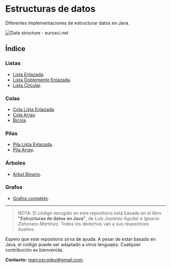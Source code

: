 # Estructuras de datos

Diferentes implementaciones de estructurar datos en Java.

![Data structure - eurosci.net](https://www.eurosci.net/sites/default/files/data-structure.png)

## Índice

### Listas

 - [Lista Enlazada](https://github.com/mcalvog/estructuras-datos/tree/master/ListaEnlazada).
 - [Lista Doblemente Enlazada](https://github.com/mcalvog/estructuras-datos/tree/master/ListaDoblementeEnlazada).
 - [Lista Circular](https://github.com/mcalvog/estructuras-datos/tree/master/ListaCircularEnlazada).

### Colas

 - [Cola Lista Enlazada](https://github.com/mcalvog/estructuras-datos/tree/master/ColaListaEnlazada).
 - [Cola Array](https://github.com/mcalvog/estructuras-datos/tree/master/ColaArray).
 - [Bicola](https://github.com/mcalvog/estructuras-datos/tree/master/Bicola).

### Pilas

 - [Pila Lista Enlazada](https://github.com/mcalvog/estructuras-datos/tree/master/PilaListaEnlazada).
 - [Pila Array](https://github.com/mcalvog/estructuras-datos/tree/master/PilaArray).

### Árboles

 - [Arbol Binario](https://github.com/mcalvog/estructuras-datos/tree/master/ArbolBinario).

### Grafos

 - [Grafos completo](https://github.com/mcalvog/estructuras-datos/tree/master/Grafos).

---

> NOTA: El código recogido en este repositorio está basado en el libro **"Estructuras de datos en Java"**, de _Luis Joyanes Aguilar_ e _Ignacio Zahonero Martínez_. Todos los derechos van a sus respectivos dueños.

Espero que este repositorio sirva de ayuda. A pesar de estar basado en Java, el código puede ser adaptado a otros lenguajes. Cualquier contribución es bienvenida.

**Contacto:** [marcoscgdev@gmail.com](mailto:marcoscgdev@gmail.com).

